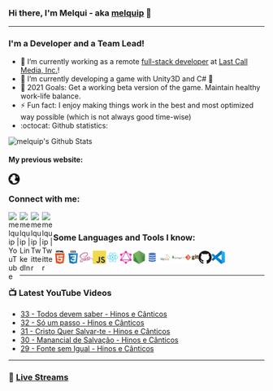 ### Hi there, I'm Melqui - aka [melquip][website] 👋
---
### I'm a Developer and a Team Lead!
- 🔭 I’m currently working as a remote [full-stack developer][website] at [Last Call Media, Inc.][company]!
- 🌱 I’m currently developing a game with Unity3D and C# 🤣
- 🥅 2021 Goals: Get a working beta version of the game. Maintain healthy work-life balance. 
- ⚡ Fun fact: I enjoy making things work in the best and most optimized way possible (which is not always good time-wise)
- :octocat: Github statistics: <br/>
<img alt="melquip's Github Stats" src="https://github-readme-stats.vercel.app/api?username=melquip&show_icons=true&hide_border=true&count_private=true&hide_title=1&hide=stars&layout=default" />

#### My previous website:

[<img align="left" alt="melquip.com" width="22px" src="https://raw.githubusercontent.com/iconic/open-iconic/master/svg/globe.svg" />][website]
<br />

### Connect with me:

[<img align="left" alt="melquip | YouTube" width="22px" src="https://cdn.jsdelivr.net/npm/simple-icons@v3/icons/youtube.svg" />][youtube]
[<img align="left" alt="melquip | LinkedIn" width="22px" src="https://cdn.jsdelivr.net/npm/simple-icons@v3/icons/linkedin.svg" />][linkedin]
[<img align="left" alt="melquip | Twitter" width="22px" src="https://cdn.jsdelivr.net/npm/simple-icons@v3/icons/twitter.svg" />][twitter]
[<img align="left" alt="melquip | Twitter" width="22px" src="https://cdn.jsdelivr.net/npm/simple-icons@v3/icons/twitch.svg" />][twitch]

<br />

### Some Languages and Tools I know:

[<img align="left" alt="HTML5" width="26px" src="https://raw.githubusercontent.com/github/explore/80688e429a7d4ef2fca1e82350fe8e3517d3494d/topics/html/html.png" />][streams]
[<img align="left" alt="CSS3" width="26px" src="https://raw.githubusercontent.com/github/explore/80688e429a7d4ef2fca1e82350fe8e3517d3494d/topics/css/css.png" />][streams]
[<img align="left" alt="Sass" width="26px" src="https://raw.githubusercontent.com/github/explore/80688e429a7d4ef2fca1e82350fe8e3517d3494d/topics/sass/sass.png" />][streams]
[<img align="left" alt="JavaScript" width="26px" src="https://raw.githubusercontent.com/github/explore/80688e429a7d4ef2fca1e82350fe8e3517d3494d/topics/javascript/javascript.png" />][streams]
[<img align="left" alt="React" width="26px" src="https://raw.githubusercontent.com/github/explore/80688e429a7d4ef2fca1e82350fe8e3517d3494d/topics/react/react.png" />][streams]
[<img align="left" alt="GraphQL" width="26px" src="https://raw.githubusercontent.com/github/explore/80688e429a7d4ef2fca1e82350fe8e3517d3494d/topics/graphql/graphql.png" />][streams]
[<img align="left" alt="Node.js" width="26px" src="https://raw.githubusercontent.com/github/explore/80688e429a7d4ef2fca1e82350fe8e3517d3494d/topics/nodejs/nodejs.png" />][streams]
[<img align="left" alt="SQL" width="26px" src="https://raw.githubusercontent.com/github/explore/80688e429a7d4ef2fca1e82350fe8e3517d3494d/topics/sql/sql.png" />][streams]
[<img align="left" alt="MySQL" width="26px" src="https://raw.githubusercontent.com/github/explore/80688e429a7d4ef2fca1e82350fe8e3517d3494d/topics/mysql/mysql.png" />][streams]
[<img align="left" alt="MongoDB" width="26px" src="https://raw.githubusercontent.com/github/explore/80688e429a7d4ef2fca1e82350fe8e3517d3494d/topics/mongodb/mongodb.png" />][streams]
[<img align="left" alt="Git" width="26px" src="https://raw.githubusercontent.com/github/explore/80688e429a7d4ef2fca1e82350fe8e3517d3494d/topics/git/git.png" />][streams]
[<img align="left" alt="GitHub" width="26px" src="https://raw.githubusercontent.com/github/explore/78df643247d429f6cc873026c0622819ad797942/topics/github/github.png" />][streams]
[<img align="left" alt="Visual Studio Code" width="26px" src="https://raw.githubusercontent.com/github/explore/80688e429a7d4ef2fca1e82350fe8e3517d3494d/topics/visual-studio-code/visual-studio-code.png" />][streams]
<!-- [<img align="left" alt="Deno" width="26px" src="https://raw.githubusercontent.com/github/explore/361e2821e2dea67711cde99c9c40ed357061cf27/topics/deno/deno.png" />][streams] 

[<img align="left" alt="Gatsby" width="26px" src="https://raw.githubusercontent.com/github/explore/e94815998e4e0713912fed477a1f346ec04c3da2/topics/gatsby/gatsby.png" />][streams]
[<img align="left" alt="HTML5" width="26px" src="https://raw.githubusercontent.com/github/explore/80688e429a7d4ef2fca1e82350fe8e3517d3494d/topics/terminal/terminal.png" />][streams]
-->

<br />
<br />

---
### 📺 Latest YouTube Videos
<!-- YOUTUBE:START -->
- [33 - Todos devem saber - Hinos e Cânticos](https://www.youtube.com/watch?v=89DNTjC4pk0)
- [32 - Só um passo - Hinos e Cânticos](https://www.youtube.com/watch?v=3Cld9NKiB7Y)
- [31 - Cristo Quer Salvar-te - Hinos e Cânticos](https://www.youtube.com/watch?v=-2LAxl7jT9c)
- [30 - Manancial de Salvação - Hinos e Cânticos](https://www.youtube.com/watch?v=ONGD6wuVhLc)
- [29 - Fonte sem Igual - Hinos e Cânticos](https://www.youtube.com/watch?v=Zqp_YJG48cE)
<!-- YOUTUBE:END -->

---
### 👯 [Live Streams][streams]

<!-- ### 📕 Latest Blog Posts -->
<!-- BLOG-POST-LIST:START -->
<!-- BLOG-POST-LIST:END -->


[company]: https://lastcallmedia.com/
[website]: https://www.melquip.com
[twitter]: https://twitter.com/melquip7
[youtube]: https://youtube.com/channel/UCmrJr6MssEwr94mh-J8gecA
[linkedin]: https://linkedin.com/in/melquip
[streams]: https://www.youtube.com/playlist?list=PL021D7hjFvQaNeOREDwpvcW75YVxOlj97
[twitch]: https://www.twitch.tv/melquiplive
